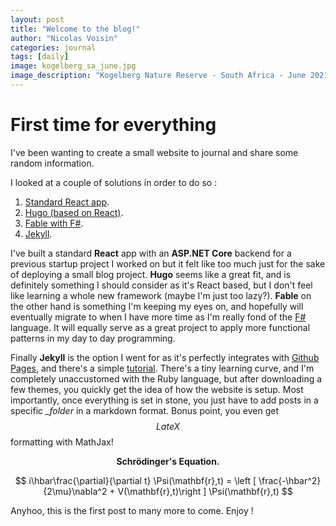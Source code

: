 ```yaml
---
layout: post
title: "Welcome to the blog!"
author: "Nicolas Voisin"
categories: journal
tags: [daily]
image: kogelberg_sa_june.jpg
image_description: "Kogelberg Nature Reserve - South Africa - June 2021"
---
```


# First time for everything

I've been wanting to create a small website to journal and share some random information.

I looked at a couple of solutions in order to do so :

1.   [Standard React app](https://fr.reactjs.org/docs/create-a-new-react-app.html). 
2.   [Hugo (based on React)](https://gohugo.io/).
3.   [Fable with F#](https://fable.io/).
4.   [Jekyll](https://jekyllrb.com/).

I've built a standard __React__ app with an __ASP.NET Core__ backend for a previous startup project I worked on but it felt like too much just for the sake of deploying a small blog project.
__Hugo__ seems like a great fit, and is definitely something I should consider as it's React based, but I don't feel like learning a whole new framework (maybe I'm just too lazy?). __Fable__ on the other hand is something I'm keeping my eyes on, and hopefully will eventually migrate to when I have more time as I'm really fond of the [F#](https://fsharp.org/) language. It will equally serve as a great project to apply more functional patterns in my day to day programming.

Finally __Jekyll__ is the option I went for as it's perfectly integrates with [Github Pages](https://docs.github.com/en/pages), and there's a simple [tutorial](https://docs.github.com/en/pages/setting-up-a-github-pages-site-with-jekyll). There's a tiny learning curve, and I'm completely unaccustomed with the Ruby language, but after downloading a few themes, you quickly get the idea of how the website is setup. Most importantly, once everything is set in stone, you just have to add posts in a specific *_folder* in a markdown format. Bonus point, you even get $$LateX$$ formatting with MathJax!

<p align="center">
    <b>Schrödinger's Equation.</b>
</p>

$$
i\hbar\frac{\partial}{\partial t} \Psi(\mathbf{r},t) = \left [ \frac{-\hbar^2}{2\mu}\nabla^2 + V(\mathbf{r},t)\right ] \Psi(\mathbf{r},t)
$$

Anyhoo, this is the first post to many more to come. Enjoy !